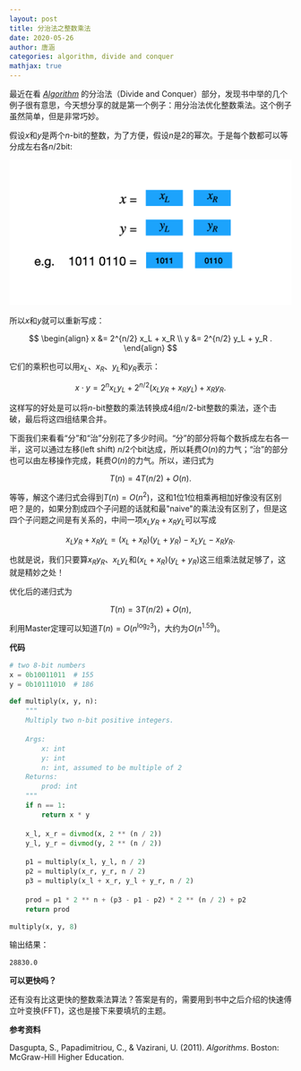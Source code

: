 ```yaml
---
layout: post
title: 分治法之整数乘法
date: 2020-05-26
author: 唐涵
categories: algorithm, divide and conquer
mathjax: true
---
```


最近在看 [*Algorithm*](https://www.amazon.com/Algorithms-Sanjoy-Dasgupta/dp/0073523402) 的分治法（Divide and Conquer）部分，发现书中举的几个例子很有意思，今天想分享的就是第一个例子：用分治法优化整数乘法。这个例子虽然简单，但是非常巧妙。

假设$x$和$y$是两个$n$-bit的整数，为了方便，假设$n$是2的幂次。于是每个数都可以等分成左右各$n/2$bit:

![dc_multiplication_1.png](/images/2020-05-26-dc_multiplication/dc_multiplication_1.png)

所以$x$和$y$就可以重新写成：


$$
\begin{align}
x &= 2^{n/2} x_L + x_R \\
y &= 2^{n/2} y_L + y_R .
\end{align}
$$


它们的乘积也可以用$x_L$、$x_R$、$y_L$和$y_R$表示：


$$
x \cdot y = 2^n x_L y_L + 2^{n/2} (x_L y_R + x_R y_L) + x_R y_R.
$$



这样写的好处是可以将$n$-bit整数的乘法转换成4组$n/2$-bit整数的乘法，逐个击破，最后将这四组结果合并。

下面我们来看看“分”和“治”分别花了多少时间。“分”的部分将每个数拆成左右各一半，这可以通过左移(left shift) $n/2$个bit达成，所以耗费$O(n)$的力气；“治”的部分也可以由左移操作完成，耗费$O(n)$的力气。所以，递归式为


$$
T(n) = 4 T(n/2) + O(n).
$$



等等，解这个递归式会得到$T(n)=O(n^2)$，这和1位1位相乘再相加好像没有区别吧？是的，如果分割成四个子问题的话就和最"naive"的乘法没有区别了，但是这四个子问题之间是有关系的，中间一项$x_Ly_R + x_Ry_L$可以写成


$$
x_Ly_R + x_Ry_L = (x_L + x_R) (y_L + y_R) - x_L y_L - x_R y_R.
$$



也就是说，我们只要算$x_Ry_R$、$x_Ly_L$和$(x_L + x_R) (y_L + y_R)$这三组乘法就足够了，这就是精妙之处！

优化后的递归式为


$$
T(n) = 3 T(n/2) + O(n),
$$


利用Master定理可以知道$T(n)=O(n^{\log_2 3})$，大约为$O(n^{1.59})$。

**代码**


```python
# two 8-bit numbers
x = 0b10011011  # 155
y = 0b10111010  # 186
```


```python
def multiply(x, y, n):
    """
    Multiply two n-bit positive integers.
    
    Args:
        x: int
        y: int
        n: int, assumed to be multiple of 2
    Returns:
        prod: int
    """
    if n == 1:
        return x * y
    
    x_l, x_r = divmod(x, 2 ** (n / 2))
    y_l, y_r = divmod(y, 2 ** (n / 2))
    
    p1 = multiply(x_l, y_l, n / 2)
    p2 = multiply(x_r, y_r, n / 2)
    p3 = multiply(x_l + x_r, y_l + y_r, n / 2)
    
    prod = p1 * 2 ** n + (p3 - p1 - p2) * 2 ** (n / 2) + p2
    return prod

```


```python
multiply(x, y, 8)
```

输出结果：


    28830.0

**可以更快吗？**

还有没有比这更快的整数乘法算法？答案是有的，需要用到书中之后介绍的快速傅立叶变换(FFT)，这也是接下来要填坑的主题。

**参考资料**

Dasgupta, S., Papadimitriou, C., & Vazirani, U. (2011). *Algorithms*. Boston: McGraw-Hill Higher Education.

